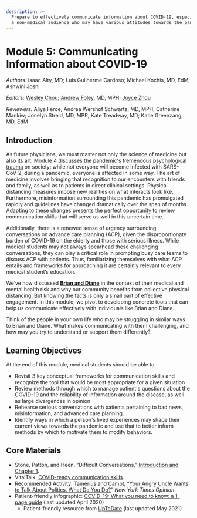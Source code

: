 ```yaml
---
description: >-
  Prepare to effectively communicate information about COVID-19, especially with
  a non-medical audience who may have various attitudes towards the pandemic.
---
```


# Module 5: Communicating Information about COVID-19

_Authors:_ Isaac Alty, MD; Luis Guilherme Cardoso; Michael Kochis, MD, EdM; Ashwini Joshi

_Editors:_ [Wesley Chou](mailto:wesley_chou@hms.harvard.edu); [Andrew Foley](mailto:andrew_folely@hms.harvard.edu), MD, MPH; [Joyce Zhou](mailto:joyce_zhou@hms.harvard.edu)

_Reviewers:_ Aliya Feroe; Andrea Wershof Schwartz, MD, MPH; Catherine Mankiw; Jocelyn Streid, MD, MPP; Kate Treadway, MD; Katie Greenzang, MD, EdM

## Introduction

As future physicians, we must master not only the science of medicine but also its art. Module 4 discusses the pandemic's tremendous [psychological trauma](https://curriculum.covidstudentresponse.org/module-4-mental-health-in-the-time-of-covid-19/evolving-clinical-practices-in-mental-healthcare#trauma-informed-care-and-universal-precautions) on society: while not everyone will become infected with SARS-CoV-2, during a pandemic, everyone is affected in some way. The art of medicine involves bringing that recognition to our encounters with friends and family, as well as to patients in direct clinical settings. Physical distancing measures impose new realities on what interacts look like. Furthermore, misinformation surrounding this pandemic has promulgated rapidly and guidelines have changed dramatically over the span of months. Adapting to these changes presents the perfect opportunity to review communication skills that will serve us well in this uncertain time.

Additionally, there is a renewed sense of urgency surrounding conversations on advance care planning \(ACP\), given the disproportionate burden of COVID-19 on the elderly and those with serious illness. While medical students may not always spearhead these challenging conversations, they can play a critical role in prompting busy care teams to discuss ACP with patients. Thus, familiarizing themselves with what ACP entails and frameworks for approaching it are certainly relevant to every medical student’s education.

We’ve now discussed [**Brian and Diane**](https://curriculum.covidstudentresponse.org/curriculum-overview/cases) in the context of their medical and mental health risk and why our community benefits from collective physical distancing. But knowing the facts is only a small part of effective engagement. In this module, we pivot to developing concrete tools that can help us communicate effectively with individuals like Brian and Diane.

Think of the people in your own life who may be struggling in similar ways to Brian and Diane. What makes communicating with them challenging, and how may you try to understand or support them differently?

##  **Learning Objectives**

At the end of this module, medical students should be able to:

* Revisit 3 key conceptual frameworks for communication skills and recognize the tool that would be most appropriate for a given situation
* Review methods through which to manage patient's questions about the COVID-19 and the reliability of information around the disease, as well as large divergences in opinion 
* Rehearse serious conversations with patients pertaining to bad news, misinformation, and advanced care planning.
* Identify ways in which a person's lived experiences may shape their current views towards the pandemic and use that to better inform methods by which to motivate them to modify behaviors.

## Core Materials

* Stone, Patton, and Heen, “Difficult Conversations,” [Introduction and Chapter 1](https://drive.google.com/file/d/1S-R5-b5lSgOvQqO4OJqCWMrEHFzPKZzS/view?usp=sharing).
* VitalTalk, [COVID-ready communication skills](https://docs.google.com/document/d/1uSh0FeYdkGgHsZqem552iC0KmXIgaGKohl7SoeY2UXQ/mobilebasic).
* Recommended Activity: Tamerius and Campt, “[Your Angry Uncle Wants to Talk About Politics. What Do You Do?](https://www.nytimes.com/interactive/2019/11/26/opinion/family-holiday-talk-impeachment.html)” _New York Times Opinion_.
* Patient-friendly infographic: [COVID-19: What you need to know: a 1-page guide](https://clinicalproblemsolving.com/wp-content/uploads/2020/04/4-5-20_COVID19-Patient-Communication-Tool.pdf) \(last updated April 2020\)
  * Patient-friendly resource from [UpToDate](https://www.uptodate.com/contents/126678#H2375421419) \(last updated May 2021\)



